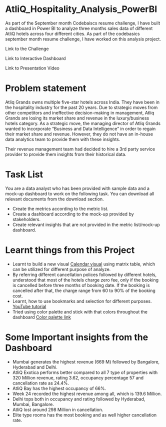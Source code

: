 # AtliQ_Hospitality_Analysis_PowerBI
As part of the September month Codebaiscs resume challenge, I have built a dashboard in Power BI to analyze three months sales data of different AtliQ hotels across four different cities.
As part of the codebasics september month resume challenge, I have worked on this analysis project.

Link to the Challenge

Link to Interactive Dashboard

Link to Presentation Video

# Problem statement
Atliq Grands owns multiple five-star hotels across India. They have been in the hospitality industry for the past 20 years. Due to strategic moves from other competitors and ineffective decision-making in management, Atliq Grands are losing its market share and revenue in the luxury/business hotels category. As a strategic move, the managing director of Atliq Grands wanted to incorporate “Business and Data Intelligence” in order to regain their market share and revenue. However, they do not have an in-house data analytics team to provide them with these insights.

Their revenue management team had decided to hire a 3rd party service provider to provide them insights from their historical data.

# Task List
You are a data analyst who has been provided with sample data and a mock-up dashboard to work on the following task. You can download all relevant documents from the download section.

- Create the metrics according to the metric list.
- Create a dashboard according to the mock-up provided by stakeholders.
- Create relevant insights that are not provided in the metric list/mock-up dashboard.

# Learnt things from this Project
- Learnt to build a new visual [Calendar visual](https://www.linkedin.com/pulse/calendar-matrix-syed-ahmed-ali/?trackingId=VgyLpo%2BYxVRs8tD03PXcPQ%3D%3D) using matrix table, which can be utilized for different purpose of analyze.
- By referring different cancellation polices followed by different hotels, understood that most of the hotels charge zero fee, only if the booking is cancelled before three months of booking date. If the booking is cancelled after that, the charge range from 60 to 90% of the booking cost.
- Learnt, how to use bookmarks and selection for different purposes. [YouTube tutorial](https://www.youtube.com/watch?v=xCSYLrcLW00)
- Tried using color palette and stick with that colors throughout the dashboard [Color palette link](https://colorhunt.co/palette/ffb100fbc252f0eccfa3bb98)

# Some Important insights from the Dashboard
- Mumbai generates the highest revenue (669 M) followed by Bangalore, Hyderabad and Delhi.
- AtliQ Exotica performs better compared to all 7 type of properties with 320 Million revenue, rating 3.62, occupancy percentage 57 and cancellation rate as 24.4%.
- AtliQ Bay has the highest occupancy of 66%.
- Week 24 recorded the highest revenue among all, which is 139.6 Million.
- Delhi tops both in occupancy and rating followed by Hyderabad, Mumbai, Bangalore.
- AtliQ lost around 298 Million in cancellation.
- Elite type rooms has the most booking and as well higher cancellation rate.
